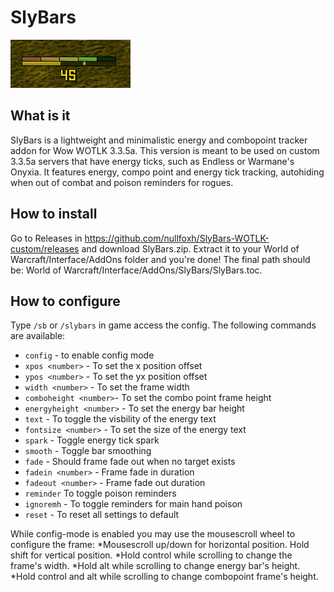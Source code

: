 # SlyBars

![Screenshot](SlyBars.png)

## What is it

SlyBars is a lightweight and minimalistic energy and combopoint tracker addon for Wow WOTLK 3.3.5a.
This version is meant to be used on custom 3.3.5a servers that have energy ticks, such as Endless or Warmane's Onyxia.
It features energy, compo point and energy tick tracking, autohiding when out of combat and poison reminders for rogues.


## How to install

Go to Releases in https://github.com/nullfoxh/SlyBars-WOTLK-custom/releases and download SlyBars.zip.  Extract it to your World of Warcraft/Interface/AddOns folder and you're done!
The final path should be: World of Warcraft/Interface/AddOns/SlyBars/SlyBars.toc.


## How to configure

Type `/sb` or `/slybars` in game access the config. The following commands are available:
* `config` - to enable config mode
* `xpos <number>` - To set the x position offset
* `ypos <number>` - To set the yx position offset
* `width <number>` - To set the frame width
* `comboheight <number>`- To set the combo point frame height
* `energyheight <number>` - To set the energy bar height
* `text` - To toggle the visbility of the energy text
* `fontsize <number>` - To set the size of the energy text
* `spark` - Toggle energy tick spark
* `smooth` - Toggle bar smoothing
* `fade` - Should frame fade out when no target exists
* `fadein <number>` - Frame fade in duration
* `fadeout <number>` - Frame fade out duration
* `reminder` To toggle poison reminders
* `ignoremh` - To toggle reminders for main hand poison
* `reset` - To reset all settings to default

While config-mode is enabled you may use the mousescroll wheel to configure the frame:
*Mousescroll up/down for horizontal position. Hold shift for vertical position.
*Hold control while scrolling to change the frame's width.
*Hold alt while scrolling to change energy bar's height.
*Hold control and alt while scrolling to change combopoint frame's height.